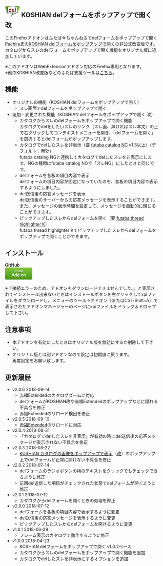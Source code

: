 ## <sub><img src="koshian_del/icons/icon-48.png"></sub> KOSHIAN delフォームをポップアップで開く 改
このFirefoxアドオンはふたば☆ちゃんねるでdelフォームをポップアップで開く[Pachira](https://addons.mozilla.org/ja/firefox/user/anonymous-a0bba9187b568f98732d22d51c5955a6/)氏の[KOSHIAN delフォームをポップアップで開く](https://addons.mozilla.org/ja/firefox/addon/koshian-del%E3%83%95%E3%82%A9%E3%83%BC%E3%83%A0%E3%82%92%E3%83%9D%E3%83%83%E3%83%97%E3%82%A2%E3%83%83%E3%83%97%E3%81%A7%E9%96%8B%E3%81%8F/)の非公式改変版です。  
カタログからスレのdelフォームをポップアップで開く機能をオリジナル版に追加しています。  

※このアドオンはWebExtensionアドオン対応のFirefox専用となります。  
※他のKOSHIAN改変版などのふたば支援ツールは[こちら](https://github.com/akoya-tomo/futaba_auto_reloader_K/wiki/)。  

## 機能
* オリジナルの機能（KOSHIAN delフォームをポップアップで開く）
  - スレ画面でdelフォームをポップアップで開く
* 追加・変更された機能（KOSHIAN delフォームをポップアップで開く 改）
  - カタログからスレのdelフォームをポップアップで開く機能  
    カタログでdelをしたいスレのリンク（スレ画、無ければスレ本文）の上で右クリックしてコンテキストメニューを開き、「delフォームを開く」を選択するとdelフォームがポップアップします。  
  - カタログでdelしたスレを非表示（要 [futaba catalog NG](https://greasyfork.org/ja/scripts/37565-futaba-catalog-ng/) v1.3以上）（デフォルト：無効）  
    futaba catalog NGと連携してカタログでdelしたスレを非表示にします。NGの種類はfutaba catalog NGで「スレNG」にしたときと同じです。  
  - delフォームを各板の項目内容で表示  
    delフォームの項目内容が固定になっていたのを、各板の項目内容で表示するようにしました。  
  - del送信後の応答メッセージを表示  
    del送信後のサーバーからの応答メッセージを表示することができます。  
    また、メッセージの表示時間を設定して、メッセージを自動的に閉じることができます。  
  - ピックアップしたスレからdelフォームを開く（要 [futaba thread highlighter K](https://greasyfork.org/ja/scripts/36639-futaba-thread-highlighter-k/)）  
    futaba thread highlighter Kでピックアップしたスレからdelフォームをポップアップで開くことができます。  

## インストール
**GitHub**  
[![インストールボタン](images/install_button.png "クリックでアドオンをインストール")](https://github.com/akoya-tomo/koshian_del_kai/releases/download/v2.0.6/koshian_del_kai-2.0.6-an+fx.xpi)

※「接続エラーのため、アドオンをダウンロードできませんでした。」と表示されてインストール出来ないときはインストールボタンを右クリックしてxpiファイルをダウンロードし、メニューのツール→アドオン（またはCtrl+Shift+A）で表示されたアドオンマネージャーのページにxpiファイルをドラッグ＆ドロップして下さい。  

## 注意事項
* 本アドオンを有効にしたときはオリジナル版を無効にするか削除して下さい。  
* オリジナル版とは別アドオンなので設定は初期値に戻ります。  
  再度設定をお願い致します。  

## 更新履歴
* v2.0.6 2018-09-14
  - 赤福Extendedのカタログズームに対応
  - delフォームがKOSHIAN改や赤福Extendedのポップアップなどに隠れる不具合を修正
  - 赤福Extendedのリロード検出を修正
* v2.0.5 2018-09-10
  - [赤福Extended](https://toshiakisp.github.io/akahuku-firefox-sp/)のリロードに対応
* v2.0.4 2018-08-31
  - 「カタログでdelしたスレを非表示」が有効の時にdel送信後の応答メッセージが表示されない不具合を修正
* v2.0.3 2018-08-22
  - [KOSHIAN カタログの画像をポップアップで表示](https://addons.mozilla.org/ja/firefox/addon/koshian-image-popuper/)（[改](https://github.com/akoya-tomo/koshian_image_popuper_kai/)）のポップアップ上でdelフォームが正常に開けない不具合を修正
* v2.0.2 2018-07-14
  - delフォームのラジオボタンの横のテキストをクリックでもチェックできるように修正
  - 前回del送信した項目がチェックされた状態でdelフォームが開くように修正
* v2.0.1 2018-07-12
  - カタログからdelフォームを開くときの処理を修正
* v2.0.0 2018-07-12
  - delフォームを各板の項目内容で表示するように変更
  - del送信後の応答メッセージを表示するように変更
  - ピックアップしたスレからdelフォームを開けるように変更
* v1.0.1 2018-06-29
  - フレーム表示のカタログで動作するように修正
* v1.0.0 2018-04-23
  - KOSHIAN delフォームをポップアップで開く v1.0.2ベース
  - カタログからスレのdelフォームをポップアップで開く機能を追加
  - カタログでdelしたスレを非表示にするオプションを追加
